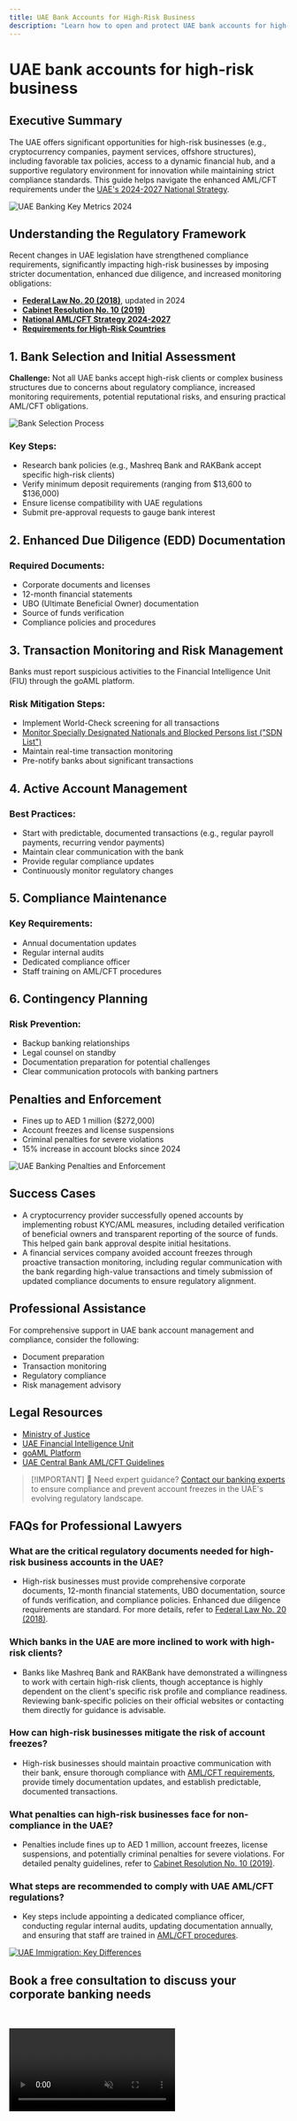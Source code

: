 ```yaml
---
title: UAE Bank Accounts for High-Risk Business
description: "Learn how to open and protect UAE bank accounts for high-risk businesses. Expert guide on compliance requirements, risk mitigation, and preventing account freezes in 2024."
---
```


# UAE bank accounts for high-risk business

## Executive Summary

The UAE offers significant opportunities for high-risk businesses (e.g., cryptocurrency companies, payment services, offshore structures), including favorable tax policies, access to a dynamic financial hub, and a supportive regulatory environment for innovation while maintaining strict compliance standards. This guide helps navigate the enhanced AML/CFT requirements under the [UAE's 2024-2027 National Strategy](https://www.mofa.gov.ae/en/mediahub/news/2024/9/5/5-9-2024-uae-uae).

![UAE Banking Key Metrics 2024](/content/uae-banking-stats.svg)

## Understanding the Regulatory Framework

Recent changes in UAE legislation have strengthened compliance requirements, significantly impacting high-risk businesses by imposing stricter documentation, enhanced due diligence, and increased monitoring obligations:

- **[Federal Law No. 20 (2018)](https://rulebook.centralbank.ae/en/rulebook/decree-federal-law-no-20-2018-anti-money-laundering-and-combating-financing-terrorism-and)**, updated in 2024
- **[Cabinet Resolution No. 10 (2019)](https://uaelegislation.gov.ae/en/legislations/1015/download)**
- **[National AML/CFT Strategy 2024-2027](https://www.namlcftc.gov.ae/en/more/uae-strategy/)**
- **[Requirements for High-Risk Countries](https://rulebook.centralbank.ae/en/rulebook/643-requirements-high-risk-countries)**

## 1. Bank Selection and Initial Assessment

**Challenge:** Not all UAE banks accept high-risk clients or complex business structures due to concerns about regulatory compliance, increased monitoring requirements, potential reputational risks, and ensuring practical AML/CFT obligations.

![Bank Selection Process](/content/bank-selection.svg)

### Key Steps:

- Research bank policies (e.g., Mashreq Bank and RAKBank accept specific high-risk clients)
- Verify minimum deposit requirements (ranging from \$13,600 to \$136,000)
- Ensure license compatibility with UAE regulations
- Submit pre-approval requests to gauge bank interest

## 2. Enhanced Due Diligence (EDD) Documentation

### Required Documents:

- Corporate documents and licenses
- 12-month financial statements
- UBO (Ultimate Beneficial Owner) documentation
- Source of funds verification
- Compliance policies and procedures

## 3. Transaction Monitoring and Risk Management

Banks must report suspicious activities to the Financial Intelligence Unit (FIU) through the goAML platform.

### Risk Mitigation Steps:

- Implement World-Check screening for all transactions
- [Monitor Specially Designated Nationals and Blocked Persons list ("SDN List")](https://sanctionssearch.ofac.treas.gov/)
- Maintain real-time transaction monitoring
- Pre-notify banks about significant transactions

## 4. Active Account Management

### Best Practices:

- Start with predictable, documented transactions (e.g., regular payroll payments, recurring vendor payments)
- Maintain clear communication with the bank
- Provide regular compliance updates
- Continuously monitor regulatory changes

## 5. Compliance Maintenance

### Key Requirements:

- Annual documentation updates
- Regular internal audits
- Dedicated compliance officer
- Staff training on AML/CFT procedures

## 6. Contingency Planning

### Risk Prevention:

- Backup banking relationships
- Legal counsel on standby
- Documentation preparation for potential challenges
- Clear communication protocols with banking partners

## Penalties and Enforcement

- Fines up to AED 1 million (\$272,000)
- Account freezes and license suspensions
- Criminal penalties for severe violations
- 15% increase in account blocks since 2024

![UAE Banking Penalties and Enforcement](/content/penalties-enforcement.svg)

## Success Cases

- A cryptocurrency provider successfully opened accounts by implementing robust KYC/AML measures, including detailed verification of beneficial owners and transparent reporting of the source of funds. This helped gain bank approval despite initial hesitations.
- A financial services company avoided account freezes through proactive transaction monitoring, including regular communication with the bank regarding high-value transactions and timely submission of updated compliance documents to ensure regulatory alignment.

## Professional Assistance

For comprehensive support in UAE bank account management and compliance, consider the following:

- Document preparation
- Transaction monitoring
- Regulatory compliance
- Risk management advisory

## Legal Resources

- [Ministry of Justice](https://www.moj.gov.ae)
- [UAE Financial Intelligence Unit](https://www.uaefiu.gov.ae)
- [goAML Platform](https://goaml.ae)
- [UAE Central Bank AML/CFT Guidelines](https://www.centralbank.ae/en/our-operations/anti-money-laundering-aml/)

> [!IMPORTANT] 💜 Need expert guidance?
> [Contact our banking experts](../../resources/contacts) to ensure compliance and prevent account freezes in the UAE's evolving regulatory landscape.

## FAQs for Professional Lawyers

### What are the critical regulatory documents needed for high-risk business accounts in the UAE?

- High-risk businesses must provide comprehensive corporate documents, 12-month financial statements, UBO documentation, source of funds verification, and compliance policies. Enhanced due diligence requirements are standard. For more details, refer to [Federal Law No. 20 (2018)](https://rulebook.centralbank.ae/en/rulebook/decree-federal-law-no-20-2018-anti-money-laundering-and-combating-financing-terrorism-and).

### Which banks in the UAE are more inclined to work with high-risk clients?

- Banks like Mashreq Bank and RAKBank have demonstrated a willingness to work with certain high-risk clients, though acceptance is highly dependent on the client's specific risk profile and compliance readiness. Reviewing bank-specific policies on their official websites or contacting them directly for guidance is advisable.

### How can high-risk businesses mitigate the risk of account freezes?

- High-risk businesses should maintain proactive communication with their bank, ensure thorough compliance with [AML/CFT requirements](https://www.centralbank.ae/en/our-operations/anti-money-laundering-aml/), provide timely documentation updates, and establish predictable, documented transactions.

### What penalties can high-risk businesses face for non-compliance in the UAE?

- Penalties include fines up to AED 1 million, account freezes, license suspensions, and potentially criminal penalties for severe violations. For detailed penalty guidelines, refer to [Cabinet Resolution No. 10 (2019)](https://uaelegislation.gov.ae/en/legislations/1015/download).

### What steps are recommended to comply with UAE AML/CFT regulations?

- Key steps include appointing a dedicated compliance officer, conducting regular internal audits, updating documentation annually, and ensuring that staff are trained in [AML/CFT procedures](https://rulebook.centralbank.ae/en/rulebook/cabinet-decision-58-2020-beneficial-owner-procedures).

[![UAE Immigration: Key Differences](/content/uae-immigration.svg)](../company-registration/benefits-problems.md)

## Book a free consultation to discuss your corporate banking needs

<video  autoplay muted playsinline style="margin-top: 2rem" >
  <source src="/img/iStock-2185912341.mp4" type="video/mp4">
</video>

<ContactFormModal formName="Banking [high-risk]" buttonText="Get a free consultation" :services="[
 '🏢 UAE Resident Corporate Account',
 '🌐 Non-UAE Resident Corporate Account (Low Risk)',
 '⚠️ Non-UAE Resident Corporate Account (High Risk)',
 '👤 Personal Bank Account']"/>
